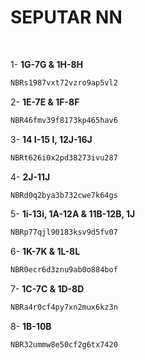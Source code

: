 # SEPUTAR NN

<br>

1- **1G-7G & 1H-8H**
```bash
NBRs1987vxt72vzro9ap5vl2
```
2- **1E-7E & 1F-8F**
```sh
NBR46fmv39f8173kp465hav6
```
3- **14 I-15 I, 12J-16J**
```bash
NBRt626i0x2pd38273ivu287
```
4- **2J-11J**
```sh
NBRd0q2bya3b732cwe7k64gs
```
5- **1i-13i, 1A-12A & 11B-12B, 1J**
```bash
NBRp77qjl90183ksv9d5fv07
```
6- **1K-7K & 1L-8L**
```sh
NBR0ecr6d3znu9ab0o884bof
```
7- **1C-7C & 1D-8D**
```bash
NBRa4r0cf4py7xn2mux6kz3n
```
8- **1B-10B**
```sh
NBR32ummw8e50cf2g6tx7420
```
<br>
